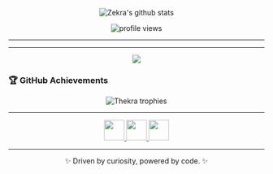 <!-- 💫 GitHub Profile by Thekra Qaqish -->

<!-- GitHub Stats Card -->
<p align="center">
  <img src="https://github-readme-stats.vercel.app/api?username=ThekraQaqish&E&show_icons=true&theme=tokyonight" alt="Zekra's github stats"/>
</p>

<!-- Profile Views -->
<p align="center">
  <img src="https://komarev.com/ghpvc/?username=ThekraQaqish&color=blueviolet&style=flat-square" alt="profile views" />
</p>

---

---

<p align="center">
  <img src="https://skillicons.dev/icons?i=js,python,react,nodejs,express,postgres,mongodb,firebase,docker,git,github,figma,vscode,html,css,tailwind,linux" />
</p>



### 🏆 GitHub Achievements  

<p align="center">
  <img src="https://github-profile-trophy.vercel.app/?username=ThekraQaqish&theme=onedark&no-frame=true&margin-w=10" alt="Thekra trophies" />
</p>

---

<p align="center">
  <a href="https://www.linkedin.com/in/thekra-qaqish/" target="blank">
    <img src="https://skillicons.dev/icons?i=linkedin" height="40" />
  </a>
  <a href="https://github.com/ThekraQaqish" target="blank">
    <img src="https://skillicons.dev/icons?i=github" height="40" />
  </a>
  <a href="mailto:qaqishth@gmail.com" target="blank">
    <img src="https://skillicons.dev/icons?i=gmail" height="40" />
  </a>
</p>

---

<p align="center">✨ Driven by curiosity, powered by code. ✨</p>





